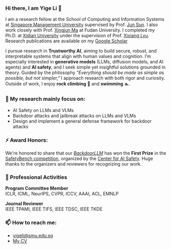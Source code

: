 ### Hi there, I am Yige Li 👋

I am a research fellow at the School of Computing and Information Systems at [Singapore Management University](https://www.smu.edu.sg/) supervised by Prof. [Jun Sun](https://scholar.google.com/citations?user=DVsEyn0AAAAJ&hl=zh-CN). I also work closely with Prof. [Xingjun Ma](https://scholar.google.com/citations?user=XQViiyYAAAAJ&hl=zh-CN) at Fudan University. I completed my Ph.D. at [Xidian University](https://www.xidian.edu.cn/) under the supervision of Prof. [Xixiang Lyu](https://web.xidian.edu.cn/xxlv/).  Research publications are available on my [Google Scholar](https://scholar.google.com/citations?user=h0cS2nQAAAAJ&hl=zh-EN)

I pursue research in **Trustworthy AI**, aiming to build secure, robust, and interpretable systems that align with human values and cognition.  I’m especially interested in **generative models** (LLMs, diffusion models, and AI agents) and **AI safety**, and I seek simple yet insightful solutions grounded in theory. Guided by the philosophy *"Everything should be made as simple as possible, but not simpler,"* I approach research with both rigor and curiosity. Outside of work, I enjoy **rock climbing** 🧗 and **swimming** 🏊.


### 🔭 My research mainly focus on:

- AI Safety on LLMs and VLMs
- Backdoor attacks and jailbreak attacks on LLMs and VLMs
- Design and implement a general defense framework for backdoor attacks


### ⚡ Award Honors:

We're honored to share that our [*BackdoorLLM*](https://bboylyg.github.io/backdoorllm-website.github.io/) has won the **First Prize** in the [SafetyBench competition](https://www.mlsafety.org/safebench/winners), organized by the [Center for AI Safety](https://safe.ai/). Huge thanks to the organizers and reviewers for recognizing our work.

### 🏅 Professional Activities

**Program Committee Member**  
ICLR, ICML, NeurIPS, CVPR, ICCV, AAAI, ACL, EMNLP

**Journal Reviewer**  
IEEE TPAMI, IEEE TIFS, IEEE TDSC, IEEE TKDE


### 📫 How to reach me:

- yigeli@smu.edu.sg
- [My CV](CV_YigeLi_2025.pdf)

<!--
**Yige-Li** is a ✨ _special_ ✨ repository because its `README.md` (this file) appears on your GitHub profile.

Here are some ideas to get you started:

- 🔭 I’m currently working on ...
- 🌱 I’m currently learning ...
- 👯 I’m looking to collaborate on ...
- 🤔 I’m looking for help with ...
- 💬 Ask me about ...
- 📫 How to reach me: ...
- 😄 Pronouns: ...
- ⚡ Fun fact: ...
  -->
